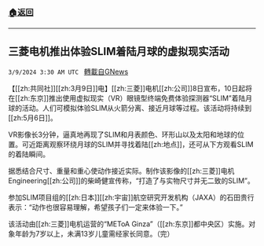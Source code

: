 ###  [:house:返回](README.md)
---


## 三菱电机推出体验SLIM着陆月球的虚拟现实活动
`3/9/2024 3:30 AM UTC ` [轉載自GNews](https://gnews.org/articles/2378959)

【[[zh:共同社]][[zh:3月9日]]电】[[zh:三菱]]电机[[zh:公司]]8日宣布，10日起将在[[zh:东京]]推出使用虚拟现实（VR）眼镜型终端免费体验探测器“SLIM”着陆月球的活动。人们可模拟体验SLIM从火箭分离、接近月球等过程。该活动将持续到[[zh:5月6日]]。

VR影像长3分钟，逼真地再现了SLIM和月表颜色、环形山以及太阳和地球的位置。可近距离观察环绕月球的SLIM并寻找着陆[[zh:地点]]，还可从下方观看SLIM的着陆瞬间。

据悉结合尺寸、重量和重心使动作接近实际。制作该影像的[[zh:三菱]]电机Engineering[[zh:公司]]的柴崎健宣传称，“打造了与实物尺寸并无二致的SLIM”。

参加SLIM项目组的[[zh:日本]][[zh:宇宙]]航空研究开发机构（JAXA）的石田贵行表示：“动作也很容易理解，希望孩子们一定来体验一下。”

该活动由[[zh:三菱]]电机运营的“METoA Ginza”（[[zh:东京]]都中央区）实施。对象年龄为7岁以上，未满13岁儿童需经家长同意。（完）
